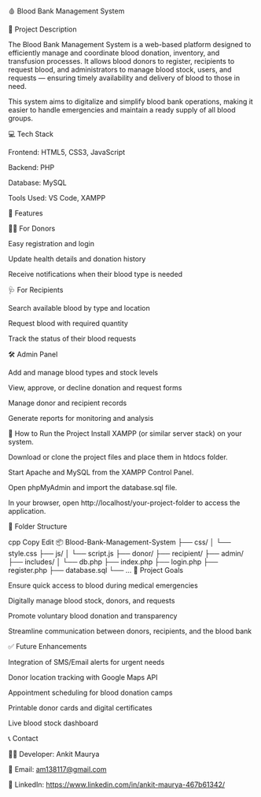 🩸 Blood Bank Management System

📌 Project Description

The Blood Bank Management System is a web-based platform designed to efficiently manage and coordinate blood donation, inventory, and transfusion processes. It allows blood donors to register, recipients to request blood, and administrators to manage blood stock, users, and requests — ensuring timely availability and delivery of blood to those in need.

This system aims to digitalize and simplify blood bank operations, making it easier to handle emergencies and maintain a ready supply of all blood groups.

💻 Tech Stack

Frontend: HTML5, CSS3, JavaScript

Backend: PHP

Database: MySQL

Tools Used: VS Code, XAMPP

🧩 Features

🧑‍💼 For Donors

Easy registration and login

Update health details and donation history

Receive notifications when their blood type is needed

🩺 For Recipients

Search available blood by type and location

Request blood with required quantity

Track the status of their blood requests

🛠️ Admin Panel

Add and manage blood types and stock levels

View, approve, or decline donation and request forms

Manage donor and recipient records

Generate reports for monitoring and analysis

🚀 How to Run the Project
Install XAMPP (or similar server stack) on your system.

Download or clone the project files and place them in htdocs folder.

Start Apache and MySQL from the XAMPP Control Panel.

Open phpMyAdmin and import the database.sql file.

In your browser, open http://localhost/your-project-folder to access the application.

📁 Folder Structure

cpp
Copy
Edit
📦 Blood-Bank-Management-System
├── css/
│   └── style.css
├── js/
│   └── script.js
├── donor/
├── recipient/
├── admin/
├── includes/
│   └── db.php
├── index.php
├── login.php
├── register.php
├── database.sql
└── ...
🧠 Project Goals

Ensure quick access to blood during medical emergencies

Digitally manage blood stock, donors, and requests

Promote voluntary blood donation and transparency

Streamline communication between donors, recipients, and the blood bank

✅ Future Enhancements

Integration of SMS/Email alerts for urgent needs

Donor location tracking with Google Maps API

Appointment scheduling for blood donation camps

Printable donor cards and digital certificates

Live blood stock dashboard

📞 Contact

👨‍💻 Developer: Ankit Maurya

📧 Email: am138117@gmail.com

🔗 LinkedIn: https://www.linkedin.com/in/ankit-maurya-467b61342/
